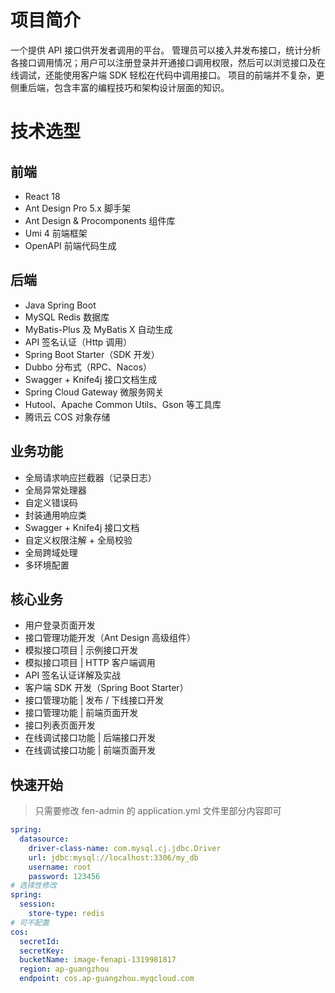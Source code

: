 # 项目简介
一个提供 API 接口供开发者调用的平台。
管理员可以接入并发布接口，统计分析各接口调用情况；用户可以注册登录并开通接口调用权限，然后可以浏览接口及在线调试，还能使用客户端 SDK 轻松在代码中调用接口。
项目的前端并不复杂，更侧重后端，包含丰富的编程技巧和架构设计层面的知识。

# 技术选型
## 前端
- React 18
- Ant Design Pro 5.x 脚手架
- Ant Design & Procomponents 组件库
- Umi 4 前端框架
- OpenAPI 前端代码生成

## 后端
- Java Spring Boot
- MySQL Redis 数据库
- MyBatis-Plus 及 MyBatis X 自动生成
- API 签名认证（Http 调用）
- Spring Boot Starter（SDK 开发）
- Dubbo 分布式（RPC、Nacos）
- Swagger + Knife4j 接口文档生成
- Spring Cloud Gateway 微服务网关
- Hutool、Apache Common Utils、Gson 等工具库
- 腾讯云 COS 对象存储

## 业务功能
- 全局请求响应拦截器（记录日志）
- 全局异常处理器
- 自定义错误码
- 封装通用响应类
- Swagger + Knife4j 接口文档
- 自定义权限注解 + 全局校验
- 全局跨域处理
- 多环境配置

## 核心业务
- 用户登录页面开发
- 接口管理功能开发（Ant Design 高级组件）
- 模拟接口项目 | 示例接口开发
- 模拟接口项目 | HTTP 客户端调用
- API 签名认证详解及实战
- 客户端 SDK 开发（Spring Boot Starter）
- 接口管理功能 | 发布 / 下线接口开发
- 接口管理功能 | 前端页面开发
- 接口列表页面开发
- 在线调试接口功能 | 后端接口开发
- 在线调试接口功能 | 前端页面开发

## 快速开始

> 只需要修改 fen-admin 的 application.yml 文件里部分内容即可
```yml
spring:
  datasource:
    driver-class-name: com.mysql.cj.jdbc.Driver
    url: jdbc:mysql://localhost:3306/my_db
    username: root
    password: 123456
# 选择性修改
spring:
  session:
    store-type: redis
# 可不配置
cos:
  secretId:
  secretKey:
  bucketName: image-fenapi-1319981817
  region: ap-guangzhou
  endpoint: cos.ap-guangzhou.myqcloud.com
```

